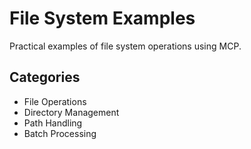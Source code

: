 # File System Examples

Practical examples of file system operations using MCP.

## Categories
- File Operations
- Directory Management
- Path Handling
- Batch Processing